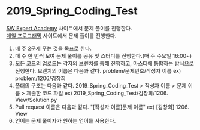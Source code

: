 # 2019_Spring_Coding_Test

[SW Expert Academy](https://www.swexpertacademy.com/) 사이트에서 문제 풀이를 진행한다.<br>
[매일 프로그래밍](https://mailprogramming.com/) 사이트에서 문제 풀이를 진행한다.

1. 매 주 2문제 푸는 것을 목표로 한다.
2. 매 주 한 번씩 모여 문제 풀이를 공유 및 스터디를 진행한다.(매 주 수요일 16:00~)
3. 모든 코드의 업로드는 각자의 브렌치를 통해 진행하고, 마스터에 통합하는 방식으로 진행한다. 브랜치의 이름은 다음과 같다. problem/문제번호/작성자 이름 ex) problem/1206/김창희
4. 폴더의 구조는 다음과 같다. 2019_Spring_Coding_Test > 작성자 이름 > 문제 이름 > 제출한 코드 파일 ex) 2019_Spring_Coding_Test/김창희/1206. View/Solution.py
5. Pull request 이름은 다음과 같다. "[작성자 이름]문제 이름" ex) [김창희] 1206. View
6. 언어는 문제 풀이자가 원하는 언어를 사용한다.
